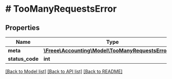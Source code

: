 # # TooManyRequestsError

## Properties

Name | Type | Description | Notes
------------ | ------------- | ------------- | -------------
**meta** | [**\Freee\Accounting\Model\TooManyRequestsErrorMeta**](TooManyRequestsErrorMeta.md) |  |
**status_code** | **int** |  |

[[Back to Model list]](../../README.md#models) [[Back to API list]](../../README.md#endpoints) [[Back to README]](../../README.md)
